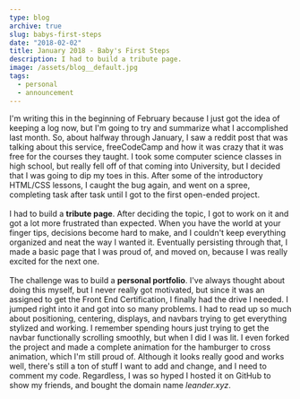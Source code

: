 ```yaml
---
type: blog
archive: true
slug: babys-first-steps
date: "2018-02-02"
title: January 2018 - Baby's First Steps
description: I had to build a tribute page.
image: /assets/blog__default.jpg
tags:
  - personal
  - announcement
---
```


I'm writing this in the beginning of February because I just got the idea of keeping a log now, but I'm going to try and summarize what I accomplished last month.
So, about halfway through January, I saw a reddit post that was talking about this service, freeCodeCamp and how it was crazy that it was free for the courses they taught.
I took some computer science classes in high school, but really fell off of that coming into University, but I decided that I was going to dip my toes in this.
After some of the introductory HTML/CSS lessons, I caught the bug again, and went on a spree, completing task after task until I got to the first open-ended project.
<br><br>I had to build a <b>tribute page</b>. After deciding the topic, I got to work on it and got a lot more frustrated than expected.
When you have the world at your finger tips, decisions become hard to make, and I couldn't keep everything organized and neat the way I wanted it.
Eventually persisting through that, I made a basic page that I was proud of, and moved on, because I was really excited for the next one.
<br><br>The challenge was to build a <b>personal portfolio</b>.
I've always thought about doing this myself, but I never really got motivated, but since it was an assigned to get the Front End Certification, I finally had the drive I needed.
I jumped right into it and got into so many problems. I had to read up so much about positioning, centering, displays, and navbars trying to get everything stylized and working.
I remember spending hours just trying to get the navbar functionally scrolling smoothly, but when I did I was lit.
I even forked the project and made a complete animation for the hamburger to cross animation, which I'm still proud of.
Although it looks really good and works well, there's still a ton of stuff I want to add and change, and I need to comment my code.
Regardless, I was so hyped I hosted it on GitHub to show my friends, and bought the domain name <i>leander.xyz</i>.
